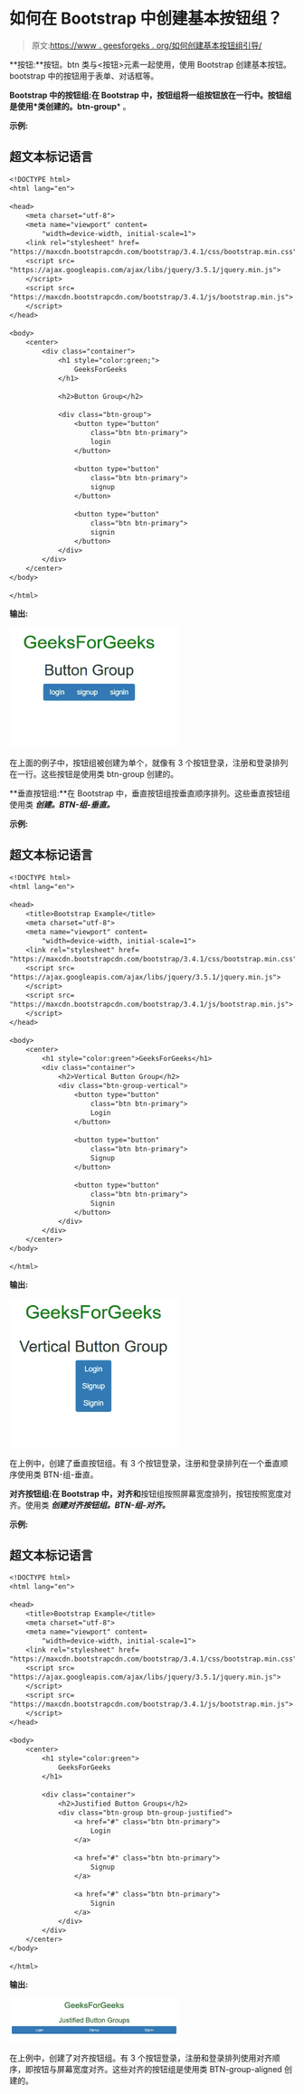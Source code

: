 # 如何在 Bootstrap 中创建基本按钮组？

> 原文:[https://www . geesforgeks . org/如何创建基本按钮组引导/](https://www.geeksforgeeks.org/how-to-create-a-basic-button-group-in-bootstrap/)

**按钮:**按钮。btn 类与<按钮>元素一起使用，使用 Bootstrap 创建基本按钮。bootstrap 中的按钮用于表单、对话框等。

**Bootstrap 中的按钮组:**在 Bootstrap 中，按钮组将一组按钮放在一行中。按钮组是使用*类**创建的。btn-group*** 。

**示例:**

## 超文本标记语言

```
<!DOCTYPE html>
<html lang="en">

<head>
    <meta charset="utf-8">
    <meta name="viewport" content=
        "width=device-width, initial-scale=1">
    <link rel="stylesheet" href=
"https://maxcdn.bootstrapcdn.com/bootstrap/3.4.1/css/bootstrap.min.css">
    <script src=
"https://ajax.googleapis.com/ajax/libs/jquery/3.5.1/jquery.min.js">
    </script>
    <script src=
"https://maxcdn.bootstrapcdn.com/bootstrap/3.4.1/js/bootstrap.min.js">
    </script>
</head>

<body>
    <center>
        <div class="container">
            <h1 style="color:green;">
                GeeksForGeeks
            </h1>

            <h2>Button Group</h2>

            <div class="btn-group">
                <button type="button" 
                    class="btn btn-primary">
                    login
                </button>

                <button type="button" 
                    class="btn btn-primary">
                    signup
                </button>

                <button type="button" 
                    class="btn btn-primary">
                    signin
                </button>
            </div>
        </div>
    </center>
</body>

</html>
```

**输出:**

![](img/56bab4d6e22df37937e84bd2e2f88cb3.png)

在上面的例子中，按钮组被创建为单个，就像有 3 个按钮登录，注册和登录排列在一行。这些按钮是使用类 btn-group 创建的。

**垂直按钮组:**在 Bootstrap 中，垂直按钮组按垂直顺序排列。这些垂直按钮组使用类 ***创建。BTN-组-垂直。***

**示例:**

## 超文本标记语言

```
<!DOCTYPE html>
<html lang="en">

<head>
    <title>Bootstrap Example</title>
    <meta charset="utf-8">
    <meta name="viewport" content=
        "width=device-width, initial-scale=1">
    <link rel="stylesheet" href=
"https://maxcdn.bootstrapcdn.com/bootstrap/3.4.1/css/bootstrap.min.css">
    <script src=
"https://ajax.googleapis.com/ajax/libs/jquery/3.5.1/jquery.min.js">
    </script>
    <script src=
"https://maxcdn.bootstrapcdn.com/bootstrap/3.4.1/js/bootstrap.min.js">
    </script>
</head>

<body>
    <center>
        <h1 style="color:green">GeeksForGeeks</h1>
        <div class="container">
            <h2>Vertical Button Group</h2>
            <div class="btn-group-vertical">
                <button type="button" 
                    class="btn btn-primary">
                    Login
                </button>

                <button type="button" 
                    class="btn btn-primary">
                    Signup
                </button>

                <button type="button" 
                    class="btn btn-primary">
                    Signin
                </button>
            </div>
        </div>
    </center>
</body>

</html>
```

**输出:**

![](img/fe0c21c6296f734934bb6e6c4097503e.png)

在上例中，创建了垂直按钮组。有 3 个按钮登录，注册和登录排列在一个垂直顺序使用类 BTN-组-垂直。

**对齐按钮组:**在 Bootstrap 中，对齐**和**按钮组按照屏幕宽度排列，按钮按照宽度对齐。使用类 ***创建对齐按钮组。BTN-组-对齐。***

**示例:**

## 超文本标记语言

```
<!DOCTYPE html>
<html lang="en">

<head>
    <title>Bootstrap Example</title>
    <meta charset="utf-8">
    <meta name="viewport" content=
        "width=device-width, initial-scale=1">
    <link rel="stylesheet" href=
"https://maxcdn.bootstrapcdn.com/bootstrap/3.4.1/css/bootstrap.min.css">
    <script src=
"https://ajax.googleapis.com/ajax/libs/jquery/3.5.1/jquery.min.js">
    </script>
    <script src=
"https://maxcdn.bootstrapcdn.com/bootstrap/3.4.1/js/bootstrap.min.js">
    </script>
</head>

<body>
    <center>
        <h1 style="color:green">
            GeeksForGeeks
        </h1>

        <div class="container">
            <h2>Justified Button Groups</h2>
            <div class="btn-group btn-group-justified">
                <a href="#" class="btn btn-primary">
                    Login
                </a>

                <a href="#" class="btn btn-primary">
                    Signup
                </a>

                <a href="#" class="btn btn-primary">
                    Signin
                </a>
            </div>
        </div>
    </center>
</body>

</html>
```

**输出:**

![](img/c59f2aacc3d20f215c90c25746724fd3.png)

在上例中，创建了对齐按钮组。有 3 个按钮登录，注册和登录排列使用对齐顺序，即按钮与屏幕宽度对齐。这些对齐的按钮组是使用类 BTN-group-aligned 创建的。